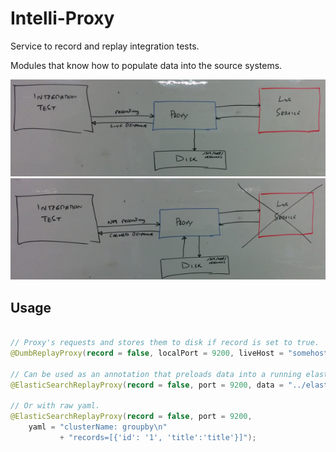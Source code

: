 Intelli-Proxy
===


Service to record and replay integration tests.

Modules that know how to populate data into the source systems.

![Recording Mode](src/main/resources/images/proxyRecord.jpg?raw=true "Proxy recording flow")
![Recording Mode](src/main/resources/images/proxyReplay.jpg?raw=true "Proxy replay flow")


Usage
---

```java

// Proxy's requests and stores them to disk if record is set to true.
@DumbReplayProxy(record = false, localPort = 9200, liveHost = "somehost", livePort = "8080");

// Can be used as an annotation that preloads data into a running elasticsearch
@ElasticSearchReplayProxy(record = false, port = 9200, data = "../elasticData.yaml");

// Or with raw yaml.
@ElasticSearchReplayProxy(record = false, port = 9200, 
    yaml = "clusterName: groupby\n" 
           + "records=[{'id': '1', 'title':'title'}]");

```